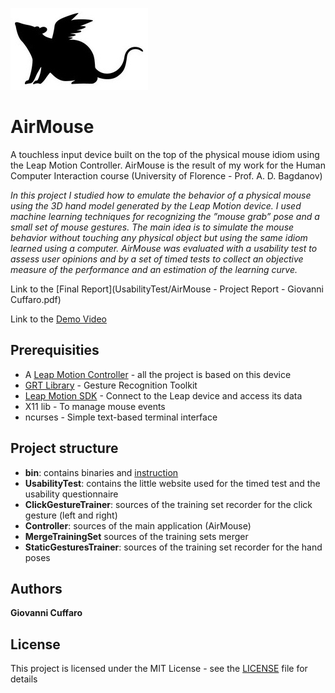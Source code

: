 ![Alt text](images/airmouselogo.jpg "Title")

# AirMouse
A touchless input device built on the top of the physical mouse idiom using the Leap Motion Controller.
AirMouse is the result of my work for the Human Computer Interaction course (University of Florence - Prof. A. D. Bagdanov)

*In this project I studied how to emulate the behavior of a physical mouse using the 3D hand model generated by the Leap Motion device. I used machine learning techniques for recognizing the ”mouse grab” pose and a small set of mouse gestures. 
The main idea is to simulate the mouse behavior without touching any physical object but using the same idiom learned using a computer. 
AirMouse was evaluated with a usability test to assess user opinions and by a set of timed tests to collect an objective measure of the performance and an estimation of the learning curve.*

Link to the [Final Report](UsabilityTest/AirMouse - Project Report - Giovanni Cuffaro.pdf)

Link to the [Demo Video](https://vimeo.com/183378886)

## Prerequisities

* A [Leap Motion Controller](https://www.leapmotion.com/) - all the project is based on this device
* [GRT Library](https://github.com/nickgillian/grt) - Gesture Recognition Toolkit 
* [Leap Motion SDK](https://developer.leapmotion.com/) - Connect to the Leap device and access its data
* X11 lib - To manage mouse events
* ncurses - Simple text-based terminal interface

## Project structure
* **bin**: contains binaries and [instruction](bin/README.md)
* **UsabilityTest**: contains the little website used for the timed test and the usability questionnaire
* **ClickGestureTrainer**: sources of the training set recorder for the click gesture (left and right)
* **Controller**: sources of the main application (AirMouse)
* **MergeTrainingSet** sources of the training sets merger
* **StaticGesturesTrainer**: sources of the training set recorder for the hand poses

## Authors

**Giovanni Cuffaro**

## License

This project is licensed under the MIT License - see the [LICENSE](LICENSE) file for details

